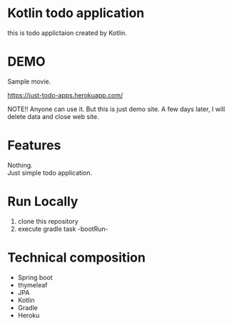 # Kotlin todo application
this is todo applictaion created by Kotlin.

# DEMO
Sample movie.




https://just-todo-apps.herokuapp.com/

NOTE!!
Anyone can use it.
But this is just demo site.
A few days later, I will delete data and close web site.

# Features
Nothing.<br>
Just simple todo application.

# Run Locally
1. clone this repository
2. execute gradle task -bootRun-

# Technical composition
- Spring boot
- thymeleaf
- JPA
- Kotlin
- Gradle
- Heroku
